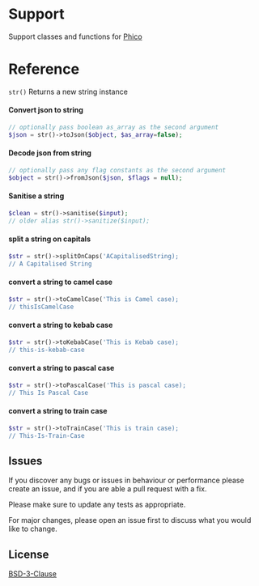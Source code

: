# Support

Support classes and functions for [Phico](https://github.com/phico-php/phico)

# Reference

`str()` Returns a new string instance

#### Convert json to string

```php
// optionally pass boolean as_array as the second argument
$json = str()->toJson($object, $as_array=false);
```

#### Decode json from string

```php
// optionally pass any flag constants as the second argument
$object = str()->fromJson($json, $flags = null);
```

#### Sanitise a string

```php
$clean = str()->sanitise($input);
// older alias str()->sanitize($input);
```

#### split a string on capitals

```php
$str = str()->splitOnCaps('ACapitalisedString);
// A Capitalised String
```

#### convert a string to camel case

```php
$str = str()->toCamelCase('This is Camel case);
// thisIsCamelCase
```

#### convert a string to kebab case

```php
$str = str()->toKebabCase('This is Kebab case);
// this-is-kebab-case
```

#### convert a string to pascal case

```php
$str = str()->toPascalCase('This is pascal case);
// This Is Pascal Case
```

#### convert a string to train case

```php
$str = str()->toTrainCase('This is train case);
// This-Is-Train-Case
```

## Issues

If you discover any bugs or issues in behaviour or performance please create an issue, and if you are able a pull request with a fix.

Please make sure to update any tests as appropriate.

For major changes, please open an issue first to discuss what you would like to change.

## License

[BSD-3-Clause](https://choosealicense.com/licenses/bsd-3-clause/)
